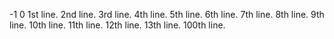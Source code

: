 -1
0
1st line.
2nd line.
3rd line.
4th line.
5th line.
6th line.
7th line.
8th line.
9th line.
10th line.
11th line.
12th line.
13th line.
100th line.
